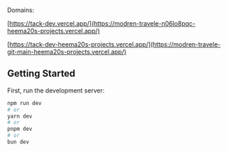 Domains:

[https://tack-dev.vercel.app/](https://modren-travele-n06lo8pqc-heema20s-projects.vercel.app/)

[https://tack-dev-heema20s-projects.vercel.app/](https://modren-travele-git-main-heema20s-projects.vercel.app/)


## Getting Started

First, run the development server:

```bash
npm run dev
# or
yarn dev
# or
pnpm dev
# or
bun dev
```

